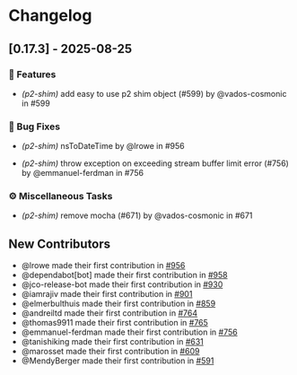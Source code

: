 # Changelog

## [0.17.3] - 2025-08-25

### 🚀 Features

* *(p2-shim)* add easy to use p2 shim object (#599) by @vados-cosmonic in #599


### 🐛 Bug Fixes

* *(p2-shim)* nsToDateTime by @lrowe in #956

* *(p2-shim)* throw exception on exceeding stream buffer limit error (#756) by @emmanuel-ferdman in #756


### ⚙️ Miscellaneous Tasks

* *(p2-shim)* remove mocha (#671) by @vados-cosmonic in #671



## New Contributors
* @lrowe made their first contribution in [#956](https://github.com/bytecodealliance/jco/pull/956)
* @dependabot[bot] made their first contribution in [#958](https://github.com/bytecodealliance/jco/pull/958)
* @jco-release-bot made their first contribution in [#930](https://github.com/bytecodealliance/jco/pull/930)
* @iamrajiv made their first contribution in [#901](https://github.com/bytecodealliance/jco/pull/901)
* @elmerbulthuis made their first contribution in [#859](https://github.com/bytecodealliance/jco/pull/859)
* @andreiltd made their first contribution in [#764](https://github.com/bytecodealliance/jco/pull/764)
* @thomas9911 made their first contribution in [#765](https://github.com/bytecodealliance/jco/pull/765)
* @emmanuel-ferdman made their first contribution in [#756](https://github.com/bytecodealliance/jco/pull/756)
* @tanishiking made their first contribution in [#631](https://github.com/bytecodealliance/jco/pull/631)
* @marosset made their first contribution in [#609](https://github.com/bytecodealliance/jco/pull/609)
* @MendyBerger made their first contribution in [#591](https://github.com/bytecodealliance/jco/pull/591)


